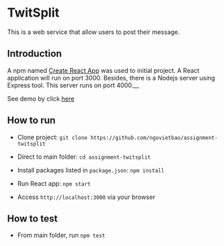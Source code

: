 # TwitSplit

This is a web service that allow users to post their message.

## Introduction
A npm named [Create React App](https://github.com/facebookincubator/create-react-app) was used to initial project. A React application will run on port 3000. Besides, there is a Nodejs server using Express tool. This server runs on port 4000.__

See demo by click [here](https://assignment-twitsplit.firebaseapp.com/)

## How to run
* Clone project: `git clone https://github.com/ngovietbao/assignment-twitsplit`

* Direct to main folder: `cd assignment-twitsplit`
* Install packages listed in `package.json`: `npm install`
* Run React app: `npm start`

* Access `http://localhost:3000` via your browser

## How to test
* From main folder, run `npm test`